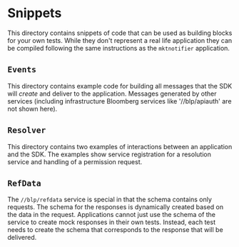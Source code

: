 # Snippets

This directory contains snippets of code that can be used as building blocks
for your own tests.  While they don't represent a real life application they
can be compiled following the same instructions as the `mktnotifier`
application.

## `Events`

This directory contains example code for building all messages that the SDK
will *create* and deliver to the application.  Messages generated by other
services (including infrastructure Bloomberg services like '//blp/apiauth' are
not shown here).

## `Resolver`

This directory contains two examples of interactions between an application and
the SDK.  The examples show service registration for a resolution service and
handling of a permission request.

## `RefData`

The `//blp/refdata` service is special in that the schema contains only
requests.  The schema for the responses is dynamically created based on the
data in the request.  Applications cannot just use the schema of the service to
create mock responses in their own tests.  Instead, each test needs to create
the schema that corresponds to the response that will be delivered.
